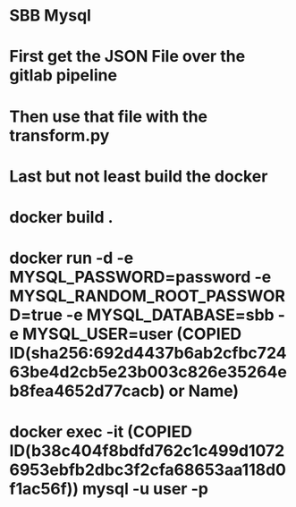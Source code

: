 # SBB Mysql 
# First get the JSON File over the gitlab pipeline
# Then use that file with the transform.py
# Last but not least build the docker
# docker build .
# docker run -d -e MYSQL_PASSWORD=password -e MYSQL_RANDOM_ROOT_PASSWORD=true -e MYSQL_DATABASE=sbb -e MYSQL_USER=user (COPIED ID(sha256:692d4437b6ab2cfbc72463be4d2cb5e23b003c826e35264eb8fea4652d77cacb) or Name)
# docker exec -it (COPIED ID(b38c404f8bdfd762c1c499d10726953ebfb2dbc3f2cfa68653aa118d0f1ac56f)) mysql -u user -p   
